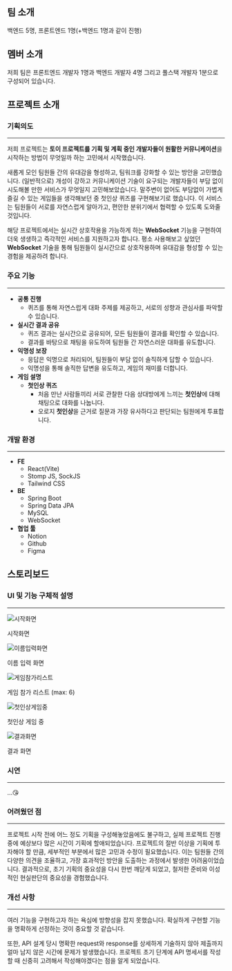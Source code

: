 ## 팀 소개

백엔드 5명, 프론트엔드 1명(+백엔드 1명과 같이 진행)

## 멤버 소개

저희 팀은 프론트엔드 개발자 1명과 백엔드 개발자 4명 그리고 풀스택 개발자 1분으로 구성되어 있습니다.

## 프로젝트 소개

### 기획의도

---

저희 프로젝트는 **토이 프로젝트를 기획 및 계획 중인 개발자들이 원활한 커뮤니케이션**을 시작하는 방법이 무엇일까 하는 고민에서 시작했습니다.

새롭게 모인 팀원들 간의 유대감을 형성하고, 팀워크를 강화할 수 있는 방안을 고민했습니다. (일반적으로) 개성이 강하고 커뮤니케이션 기술이 요구되는 개발자들이 부담 없이 시도해볼 만한 서비스가 무엇일지 고민해보았습니다. 말주변이 없어도 부담없이 가볍게 즐길 수 있는 게임들을 생각해보던 중 첫인상 퀴즈를 구현해보기로 했습니다. 이 서비스는 팀원들이 서로를 자연스럽게 알아가고, 편안한 분위기에서 협력할 수 있도록 도와줄 것입니다. 

해당 프로젝트에서는 실시간 상호작용을 가능하게 하는 **WebSocket** 기능을 구현하여 더욱 생생하고 즉각적인 서비스를 지원하고자 합니다. 평소 사용해보고 싶었던 **WebSocket** 기술을 통해 팀원들이 실시간으로 상호작용하며 유대감을 형성할 수 있는 경험을 제공하려 합니다.

### 주요 기능

---

- **공통 진행**
    - 퀴즈를 통해 자연스럽게 대화 주제를 제공하고, 서로의 성향과 관심사를 파악할 수 있습니다.
- **실시간 결과 공유**
    - 퀴즈 결과는 실시간으로 공유되어, 모든 팀원들이 결과를 확인할 수 있습니다.
    - 결과를 바탕으로 채팅을 유도하여 팀원들 간 자연스러운 대화를 유도합니다.
- **익명성 보장**
    - 응답은 익명으로 처리되어, 팀원들이 부담 없이 솔직하게 답할 수 있습니다.
    - 익명성을 통해 솔직한 답변을 유도하고, 게임의 재미를 더합니다.
- **게임 설명**
    - **첫인상 퀴즈**
        - 처음 만난 사람들끼리 서로 관찰한 다음 상대방에게 느끼는 **첫인상**에 대해 채팅으로 대화를 나눕니다.
        - 오로지 **첫인상**을 근거로 질문과 가장 유사하다고 판단되는 팀원에게 투표합니다.
    

### 개발 환경

---

- **FE**
    - React(Vite)
    - Stomp JS, SockJS
    - Tailwind CSS
- **BE**
    - Spring Boot
    - Spring Data JPA
    - MySQL
    - WebSocket
- **협업 툴**
    - Notion
    - Github
    - Figma

## 스토리보드

### UI 및 기능 구체적 설명

---

![시작화면](https://github.com/user-attachments/assets/e79d22c7-0e87-421c-817a-7b79f7d8af88)

시작화면

![이름입력화면](https://github.com/user-attachments/assets/0106aaa4-5cac-45ed-a50d-c325f761a0c3)

이름 입력 화면

![게임참가리스트](https://github.com/user-attachments/assets/1671c1ce-e0b1-4cc8-9ac7-1a5b8863f4cb)


게임 참가 리스트 (max: 6)

![첫인상게임중](https://github.com/user-attachments/assets/a7a6e4ba-76f8-46bc-991c-e043342f0738)


첫인상 게임 중

![결과화면](https://github.com/user-attachments/assets/56fc40ee-7dc6-471f-81cc-5c3b43e3ac07)


결과 화면

### 시연

---

…😘

### 어려웠던 점

---

프로젝트 시작 전에 어느 정도 기획을 구성해놓았음에도 불구하고, 실제 프로젝트 진행 중에 예상보다 많은 시간이 기획에 할애되었습니다. 프로젝트의 절반 이상을 기획에 투자해야 할 만큼, 세부적인 부분에서 많은 고민과 수정이 필요했습니다. 이는 팀원들 간의 다양한 의견을 조율하고, 가장 효과적인 방안을 도출하는 과정에서 발생한 어려움이었습니다. 결과적으로, 초기 기획의 중요성을 다시 한번 깨닫게 되었고, 철저한 준비와 이성적인 현실판단의 중요성을 경험했습니다.

### 개선 사항

---

여러 기능을 구현하고자 하는 욕심에 방향성을 잡지 못했습니다. 확실하게 구현할 기능을 명확하게 선정하는 것이 중요할 것 같습니다. 

또한, API 설계 당시 명확한 request와 response를 상세하게 기술하지 않아 제출까지 얼마 남지 않은 시간에 문제가 발생했습니다. 프로젝트 초기 단계에 API 명세서를 작성할 때 신중히 고려해서 작성해야겠다는 점을 알게 되었습니다.
